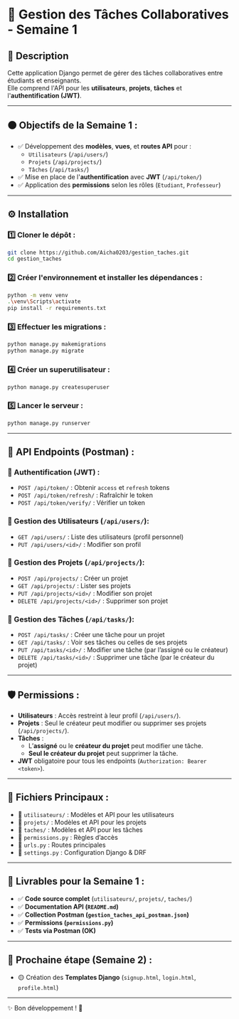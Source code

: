 
# 📌 Gestion des Tâches Collaboratives - Semaine 1

## 📝 Description
Cette application Django permet de gérer des tâches collaboratives entre étudiants et enseignants.  
Elle comprend l'API pour les **utilisateurs**, **projets**, **tâches** et l'**authentification (JWT)**.

---

## 🟠 Objectifs de la Semaine 1 :
- ✅ Développement des **modèles**, **vues**, et **routes API** pour :
  - `Utilisateurs` (`/api/users/`)
  - `Projets` (`/api/projects/`)
  - `Tâches` (`/api/tasks/`)
- ✅ Mise en place de l'**authentification** avec **JWT** (`/api/token/`)
- ✅ Application des **permissions** selon les rôles (`Etudiant`, `Professeur`)

---

## ⚙️ Installation

### 1️⃣ Cloner le dépôt :
```bash
git clone https://github.com/Aicha0203/gestion_taches.git
cd gestion_taches
```

### 2️⃣ Créer l'environnement et installer les dépendances :
```bash
python -m venv venv
.\venv\Scripts\activate
pip install -r requirements.txt
```

### 3️⃣ Effectuer les migrations :
```bash
python manage.py makemigrations
python manage.py migrate
```

### 4️⃣ Créer un superutilisateur :
```bash
python manage.py createsuperuser
```

### 5️⃣ Lancer le serveur :
```bash
python manage.py runserver
```

---

## 🚀 API Endpoints (Postman) :

### 📌 Authentification (JWT) :
- `POST /api/token/` : Obtenir `access` et `refresh` tokens
- `POST /api/token/refresh/` : Rafraîchir le token
- `POST /api/token/verify/` : Vérifier un token

### 📌 Gestion des Utilisateurs (`/api/users/`):
- `GET /api/users/` : Liste des utilisateurs (profil personnel)
- `PUT /api/users/<id>/` : Modifier son profil

### 📌 Gestion des Projets (`/api/projects/`):
- `POST /api/projects/` : Créer un projet
- `GET /api/projects/` : Lister ses projets
- `PUT /api/projects/<id>/` : Modifier son projet
- `DELETE /api/projects/<id>/` : Supprimer son projet

### 📌 Gestion des Tâches (`/api/tasks/`):
- `POST /api/tasks/` : Créer une tâche pour un projet
- `GET /api/tasks/` : Voir ses tâches ou celles de ses projets
- `PUT /api/tasks/<id>/` : Modifier une tâche (par l’assigné ou le créateur)
- `DELETE /api/tasks/<id>/` : Supprimer une tâche (par le créateur du projet)

---

## 🛡️ Permissions :
- **Utilisateurs** : Accès restreint à leur profil (`/api/users/`).
- **Projets** : Seul le créateur peut modifier ou supprimer ses projets (`/api/projects/`).
- **Tâches** :  
  - L’**assigné** ou le **créateur du projet** peut modifier une tâche.  
  - **Seul le créateur du projet** peut supprimer la tâche.  
- **JWT** obligatoire pour tous les endpoints (`Authorization: Bearer <token>`).

---

## 📑 Fichiers Principaux :
- 📂 `utilisateurs/` : Modèles et API pour les utilisateurs
- 📂 `projets/` : Modèles et API pour les projets
- 📂 `taches/` : Modèles et API pour les tâches
- 📂 `permissions.py` : Règles d’accès
- 📂 `urls.py` : Routes principales
- 📂 `settings.py` : Configuration Django & DRF

---

## 📂 Livrables pour la Semaine 1 :
- ✅ **Code source complet** (`utilisateurs/`, `projets/`, `taches/`)  
- ✅ **Documentation API (`README.md`)**  
- ✅ **Collection Postman (`gestion_taches_api_postman.json`)**  
- ✅ **Permissions (`permissions.py`)**  
- ✅ **Tests via Postman (OK)**  

---

## 📌 Prochaine étape (Semaine 2) :
- 🟡 Création des **Templates Django** (`signup.html`, `login.html`, `profile.html`)

---

✨ Bon développement ! 🚀  
